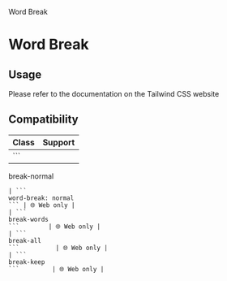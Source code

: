Word Break

# Word Break

## Usage

Please refer to the documentation on the Tailwind CSS website

## Compatibility

| Class                      | Support     |
| -------------------------- | ----------- |
| ```
break-normal
```       | 🌐 Web only |
| ```
word-break: normal
``` | 🌐 Web only |
| ```
break-words
```        | 🌐 Web only |
| ```
break-all
```          | 🌐 Web only |
| ```
break-keep
```         | 🌐 Web only |
